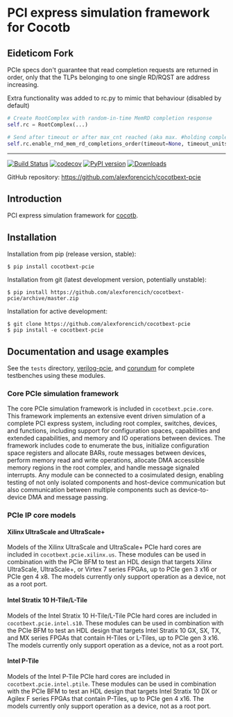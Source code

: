 # PCI express simulation framework for Cocotb

## Eideticom Fork
PCIe specs don't guarantee that read completion requests are returned in order, only that the TLPs belonging to one single RD/RQST are address increasing.

Extra functionality was added to rc.py to mimic that behaviour (disabled by default)

```python
# Create RootComplex with random-in-time MemRD completion response
self.rc = RootComplex(...)

# Send after timeout or after max_cnt reached (aka max. #holding completion responses)
self.rc.enable_rnd_mem_rd_completions_order(timeout=None, timeout_units='us', max_cnt=None)
```

---

[![Build Status](https://github.com/alexforencich/cocotbext-pcie/workflows/Regression%20Tests/badge.svg?branch=master)](https://github.com/alexforencich/cocotbext-pcie/actions/)
[![codecov](https://codecov.io/gh/alexforencich/cocotbext-pcie/branch/master/graph/badge.svg)](https://codecov.io/gh/alexforencich/cocotbext-pcie)
[![PyPI version](https://badge.fury.io/py/cocotbext-pcie.svg)](https://pypi.org/project/cocotbext-pcie)
[![Downloads](https://pepy.tech/badge/cocotbext-pcie)](https://pepy.tech/project/cocotbext-pcie)

GitHub repository: https://github.com/alexforencich/cocotbext-pcie

## Introduction

PCI express simulation framework for [cocotb](https://github.com/cocotb/cocotb).

## Installation

Installation from pip (release version, stable):

    $ pip install cocotbext-pcie

Installation from git (latest development version, potentially unstable):

    $ pip install https://github.com/alexforencich/cocotbext-pcie/archive/master.zip

Installation for active development:

    $ git clone https://github.com/alexforencich/cocotbext-pcie
    $ pip install -e cocotbext-pcie

## Documentation and usage examples

See the `tests` directory, [verilog-pcie](https://github.com/alexforencich/verilog-pcie), and [corundum](https://github.com/corundum/corundum) for complete testbenches using these modules.

### Core PCIe simulation framework

The core PCIe simulation framework is included in `cocotbext.pcie.core`.  This framework implements an extensive event driven simulation of a complete PCI express system, including root complex, switches, devices, and functions, including support for configuration spaces, capabilities and extended capabilities, and memory and IO operations between devices.  The framework includes code to enumerate the bus, initialize configuration space registers and allocate BARs, route messages between devices, perform memory read and write operations, allocate DMA accessible memory regions in the root complex, and handle message signaled interrupts.  Any module can be connected to a cosimulated design, enabling testing of not only isolated components and host-device communication but also communication between multiple components such as device-to-device DMA and message passing.

### PCIe IP core models

#### Xilinx UltraScale and UltraScale+

Models of the Xilinx UltraScale and UltraScale+ PCIe hard cores are included in `cocotbext.pcie.xilinx.us`.  These modules can be used in combination with the PCIe BFM to test an HDL design that targets Xilinx UltraScale, UltraScale+, or Virtex 7 series FPGAs, up to PCIe gen 3 x16 or PCIe gen 4 x8.  The models currently only support operation as a device, not as a root port.

#### Intel Stratix 10 H-Tile/L-Tile

Models of the Intel Stratix 10 H-Tile/L-Tile PCIe hard cores are included in `cocotbext.pcie.intel.s10`.  These modules can be used in combination with the PCIe BFM to test an HDL design that targets Intel Stratix 10 GX, SX, TX, and MX series FPGAs that contain H-Tiles or L-Tiles, up to PCIe gen 3 x16.  The models currently only support operation as a device, not as a root port.

#### Intel P-Tile

Models of the Intel P-Tile PCIe hard cores are included in `cocotbext.pcie.intel.ptile`.  These modules can be used in combination with the PCIe BFM to test an HDL design that targets Intel Stratix 10 DX or Agilex F series FPGAs that contain P-Tiles, up to PCIe gen 4 x16.  The models currently only support operation as a device, not as a root port.
